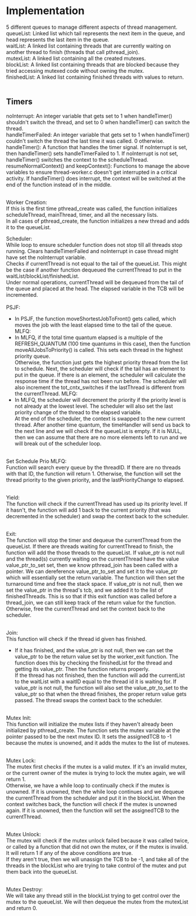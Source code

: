 # Implementation
5 different queues to manage different aspects of thread management.<br>
queueList: Linked list which tail represents the next item in the queue, and head represents  the last item in the queue.<br>
waitList: A linked list containing threads that are currently waiting on another thread to finish (threads that call pthread_join).<br>
mutexList: A linked list containing all the created mutexes.<br>
blockList: A linked list containing threads that are blocked because they tried accessing mutexed code without owning the mutex.<br>
finishedList: A linked list containing finished threads with values to return.<br><br>

## Timers
noInterrupt: An integer variable that gets set to 1 when handleTimer() shouldn't switch the thread, and set to 0 when handleTimer() can switch the thread.<br>
handleTimerFailed: An integer variable that gets set to 1 when handleTimer() couldn't switch the thread the last time it was called. 0 otherwise.<br>
handleTimer(): A function that handles the timer signal. If noInterrupt is set, then handleTimer() sets handleTimerFailed to 1. If noInterrupt is not set, handleTimer() switches the context to the scheduleThread.<br>
resumeNormalContext() and keepContext(): Functions to manage the above variables to ensure thread-worker.c doesn't get interrupted in a critical activity. If handleTimer() does interrupt, the context will be switched at the end of the function instead of in the middle.<br><br>

Worker Creation:<br>
If this is the first time pthread_create was called, the function initializes scheduleThread, mainThread, timer, and all the necessary lists.<br>
In all cases of pthread_create, the function initializes a new thread and adds it to the queueList.<br>

Scheduler:<br>
While loop to ensure scheduler function does not stop till all threads stop running. Clears handleTimerFailed and noInterrupt in case thread might have set the noInterrupt variable. <br>
Checks if currentThread is not equal to the tail of the queueList. This might be the case if another function dequeued the currentThread to put in the waitList/blockList/finishedList. <br>
Under normal operations, currentThread will be dequeued from the tail of the queue and placed at the head. The elapsed variable in the TCB will be incremented.<br><br>
PSJF:<br>
- In PSJF, the function moveShortestJobToFront() gets called, which moves the job with the least elapsed time to the tail of the queue.<br>
MLFQ:<br>
- In MLFQ, if the total time quantum elapsed is a multiple of the REFRESH_QUANTUM (100 time quantums in this case), then the function moveAllJobsToPriority() is called. This sets each thread in the highest priority  queue.<br>
Otherwise, the function just gets the highest priority thread from the list to schedule.
Next, the scheduler will check if the tail has an element to put in the queue. If there is an element, the scheduler will calculate the response time if the thread has not been run before. The scheduler will also increment the tot_cntx_switches if the lastThread is different from the currentThread.
MLFQ:<br>
- In MLFQ, the scheduler will decrement the priority if the priority level is not already at the lowest level. The scheduler will also set the last priority change of the thread to the elapsed variable.<br>
At the end of the scheduler, the context is swapped to the new current thread. After another time quantum, the timeHandler will send us back to the next line and we will check if the queueList is empty.  If it is NULL, then we can assume that there are no more elements left to run and we will break out of the scheduler loop.<br><br>

Set Schedule Prio MLFQ:<br>
Function will search every queue by the threadID. If there are no threads with that ID, the function will return 1. Otherwise, the function will set the thread priority to the given priority, and the lastPriorityChange to elapsed.<br><br>

Yield:<br>
The function will check if the currentThread has used up its priority level. If it hasn't, the  function will add 1 back to the current priority (that was decremented in the scheduler) and swap the context back to the scheduler.<br><br>

Exit:<br>
The function will stop the timer and dequeue the currentThread from the queueList. If there are threads waiting for currentThread to finish, the function will add the those threads to the queueList. If value_ptr is not null and the thread(s) currently waiting on the currentThread have the value value_ptr_to_set set, then we know pthread_join has been called with a pointer. We can dereference value_ptr_to_set and set it to the value_ptr which will essentially set the return variable. The function will then set the turnaround time and free the stack space. If value_ptr is not null, then we set the value_ptr in the thread's tcb, and we added it to the list of finishedThreads. This is so that if this exit function was called before a thread_join, we can still keep track of the return value for the function. Otherwise, free the currentThread and set the context back to the scheduler.<br><br>

Join:<br>
This function will check if the thread id given has finished. <br>
- If it has finished, and the value_ptr is not null, then we can set the value_ptr to be the return value set by the worker_exit function. The function does this by checking the finishedList for the thread and getting its value_ptr. Then the function returns properly.<br>
If the thread has not finished, then the function will add the currentList to the waitList with a waitID equal to the thread id it is waiting for. If value_ptr is not null, the function will also set the value_ptr_to_set to the value_ptr so that when the thread finishes, the proper return value gets passed. The thread swaps the context back to the scheduler.<br><br>

Mutex Init:<br>
This function will initialize the mutex lists if they haven't already been initialized by pthread_create. The function sets the mutex variable at the pointer passed to be the next mutex ID. It sets the assignedTCB to -1 because the mutex is unowned, and it adds the mutex to the list of mutexes.<br><br>

Mutex Lock:<br>
The mutex first checks if the mutex is a valid mutex. If it's an invalid mutex, or the current owner of the mutex is trying to lock the mutex again, we will return 1.<br>
Otherwise, we have a while loop to continually check if the mutex is unowned. If it is unowned, then the while loop continues and we dequeue the currentThread from the scheduler and put it in the blockList. When the context switches back, the function will check if the mutex is unowned again. If it is unowned, then the function will set the assignedTCB to the currentThread.<br><br>

Mutex Unlock:<br>
The mutex will check if the mutex unlock failed because it was called twice, or called by a function that did not own the mutex, or if the mutex is invalid. It will return 1 if any of the above conditions are  true.<br>
If they aren't true, then we will unassign the TCB to be -1, and take all of the threads in the blockList who are trying to take control of the mutex and put them back into the queueList.<br><br>

Mutex Destroy:<br>
We will take any thread still in the blockList trying to get control over the mutex to the queueList.  We will then dequeue the mutex from the mutexList and return 0.
